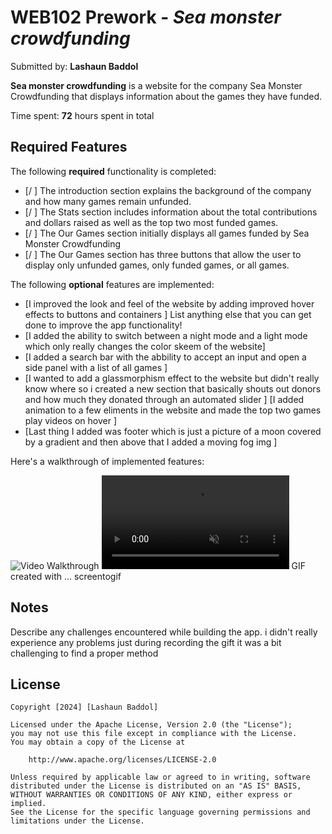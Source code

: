 # WEB102 Prework - *Sea monster crowdfunding*

Submitted by: **Lashaun Baddol**

**Sea monster crowdfunding** is a website for the company Sea Monster Crowdfunding that displays information about the games they have funded.

Time spent: **72** hours spent in total

## Required Features

The following **required** functionality is completed:

* [/ ] The introduction section explains the background of the company and how many games remain unfunded.
* [/ ] The Stats section includes information about the total contributions and dollars raised as well as the top two most funded games.
* [/ ] The Our Games section initially displays all games funded by Sea Monster Crowdfunding
* [/ ] The Our Games section has three buttons that allow the user to display only unfunded games, only funded games, or all games.

The following **optional** features are implemented:

* [I improved the look and feel of the website by adding improved hover effects to buttons and containers ] List anything else that you can get done to improve the app functionality!
* [I added the ability to switch between a night mode and a light mode which only really changes the color skeem of the website] 
* [I added a search bar with the abbility to accept an input and open a side panel with a list of all games ] 
* [I wanted to add a glassmorphism effect to the website but didn't really know where so i created a new section that basically shouts out donors and how much they donated through an automated slider ] 
[I added animation to a few eliments in the website and made the top two games play videos on hover ]
* [Last thing I added was footer which is just a picture of a moon covered by a gradient and then above that I added a moving fog img ] 

Here's a walkthrough of implemented features:

<img src='http://i.imgur.com/link/to/your/gif/file.gif' title='Video Walkthrough' width='' alt='Video Walkthrough' />
 <video class="game-video" src="assets\Animation.gif" muted></video>
<!-- Replace this with whatever GIF tool you used! -->
GIF created with ...  screentogif
<!-- Recommended tools:
[Kap](https://getkap.co/) for macOS
[ScreenToGif](https://www.screentogif.com/) for Windows
[peek](https://github.com/phw/peek) for Linux. -->

## Notes

Describe any challenges encountered while building the app.
i didn't really experience any problems just during recording the gift it was a bit challenging to find a proper method

## License

    Copyright [2024] [Lashaun Baddol]

    Licensed under the Apache License, Version 2.0 (the "License");
    you may not use this file except in compliance with the License.
    You may obtain a copy of the License at

        http://www.apache.org/licenses/LICENSE-2.0

    Unless required by applicable law or agreed to in writing, software
    distributed under the License is distributed on an "AS IS" BASIS,
    WITHOUT WARRANTIES OR CONDITIONS OF ANY KIND, either express or implied.
    See the License for the specific language governing permissions and
    limitations under the License.
